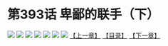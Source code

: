 # 第393话 卑鄙的联手（下）
![](https://mhpic.xiaomingtaiji.net/comic/D/斗破苍穹拆分版/393话/1.jpg-zymk.middle.webp)
![](https://mhpic.xiaomingtaiji.net/comic/D/斗破苍穹拆分版/393话/2.jpg-zymk.middle.webp)
![](https://mhpic.xiaomingtaiji.net/comic/D/斗破苍穹拆分版/393话/3.jpg-zymk.middle.webp)
![](https://mhpic.xiaomingtaiji.net/comic/D/斗破苍穹拆分版/393话/4.jpg-zymk.middle.webp)
![](https://mhpic.xiaomingtaiji.net/comic/D/斗破苍穹拆分版/393话/5.jpg-zymk.middle.webp)
![](https://mhpic.xiaomingtaiji.net/comic/D/斗破苍穹拆分版/393话/6.jpg-zymk.middle.webp)
![](https://mhpic.xiaomingtaiji.net/comic/D/斗破苍穹拆分版/393话/7.jpg-zymk.middle.webp)
[【上一章】](./392.md)
[【目录】](./README.md)
[【下一章】](./394.md)
